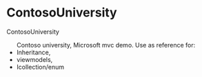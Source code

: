# ContosoUniversity
ContosoUniversity
<ul>Contoso university, Microsoft mvc demo. Use as reference for:
<li>Inheritance,</li>
<li>viewmodels,</li>
<li>Icollection/enum</li>
</ul> 
